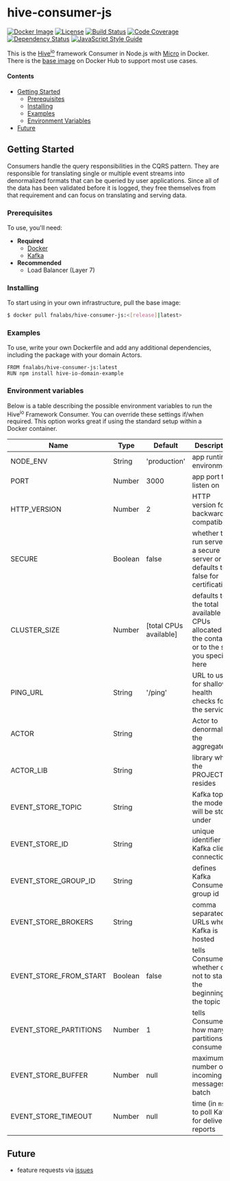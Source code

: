 # hive-consumer-js

[![Docker Image][docker-image]][docker-url]
[![License][license-image]][license-url]
[![Build Status][circle-image]][circle-url]
[![Code Coverage][codecov-image]][codecov-url]
[![Dependency Status][depstat-image]][depstat-url]
[![JavaScript Style Guide][style-image]][style-url]

This is the [Hive<sup>io</sup>](https://hiveframework.io/) framework Consumer in Node.js with [Micro](https://www.npmjs.com/package/micro) in Docker. There is the [base image](https://hub.docker.com/r/fnalabs/hive-consumer-js/) on Docker Hub to support most use cases.

#### Contents
- [Getting Started](#getting-started)
  - [Prerequisites](#prerequisites)
  - [Installing](#installing)
  - [Examples](#examples)
  - [Environment Variables](#environment-variables)
- [Future](#future)

## Getting Started
Consumers handle the query responsibilities in the CQRS pattern. They are responsible for translating single or multiple event streams into denormalized formats that can be queried by user applications. Since all of the data has been validated before it is logged, they free themselves from that requirement and can focus on translating and serving data.

### Prerequisites
To use, you'll need:
- **Required**
  - [Docker](https://www.docker.com/)
  - [Kafka](https://kafka.apache.org/)
- **Recommended**
  - Load Balancer (Layer 7)

### Installing
To start using in your own infrastructure, pull the base image:
```sh
$ docker pull fnalabs/hive-consumer-js:<[release]|latest>
```

### Examples
To use, write your own Dockerfile and add any additional dependencies, including the package with your domain Actors.
```
FROM fnalabs/hive-consumer-js:latest
RUN npm install hive-io-domain-example
```

### Environment variables
Below is a table describing the possible environment variables to run the Hive<sup>io</sup> Framework Consumer. You can override these settings if/when required. This option works great if using the standard setup within a Docker container.

Name                    | Type     | Default                 | Description
----------------------- | -------- | ----------------------- | -------------------------------------------------------
NODE_ENV                | String   | 'production'            | app runtime environment
PORT                    | Number   | 3000                    | app port to listen on
HTTP_VERSION            | Number   | 2                       | HTTP version for backward compatibility
SECURE                  | Boolean  | false                   | whether to run server as a secure server or not. defaults to false for certifications
CLUSTER_SIZE            | Number   | [total CPUs available]  | defaults to the total available CPUs allocated to the container or to the size you specify here
PING_URL                | String   | '/ping'                 | URL to use for shallow health checks for the service
ACTOR                   | String   |                         | Actor to denormalize the aggregates
ACTOR_LIB               | String   |                         | library where the PROJECTION resides
EVENT_STORE_TOPIC       | String   |                         | Kafka topic the models will be stored under
EVENT_STORE_ID          | String   |                         | unique identifier for Kafka client connection
EVENT_STORE_GROUP_ID    | String   |                         | defines Kafka Consumer group id
EVENT_STORE_BROKERS     | String   |                         | comma separated URLs where Kafka is hosted
EVENT_STORE_FROM_START  | Boolean  | false                   | tells Consumer whether or not to start at the beginning of the topic
EVENT_STORE_PARTITIONS  | Number   | 1                       | tells Consumer how many partitions to consume
EVENT_STORE_BUFFER      | Number   | null                    | maximum number of incoming messages to batch
EVENT_STORE_TIMEOUT     | Number   | null                    | time (in `ms`) to poll Kafka for delivery reports

## Future
- feature requests via [issues](https://github.com/fnalabs/hive-consumer-js/issues)

[docker-image]: https://images.microbadger.com/badges/version/fnalabs/hive-consumer-js.svg
[docker-url]: https://hub.docker.com/r/fnalabs/hive-consumer-js/

[license-image]: https://img.shields.io/badge/License-Apache%202.0-blue.svg
[license-url]: https://github.com/fnalabs/hive-consumer-js/blob/master/LICENSE

[circle-image]: https://img.shields.io/circleci/project/github/fnalabs/hive-consumer-js.svg
[circle-url]: https://circleci.com/gh/fnalabs/hive-consumer-js

[codecov-image]: https://img.shields.io/codecov/c/github/fnalabs/hive-consumer-js.svg
[codecov-url]: https://codecov.io/gh/fnalabs/hive-consumer-js

[depstat-image]: https://img.shields.io/david/fnalabs/hive-consumer-js.svg
[depstat-url]: https://david-dm.org/fnalabs/hive-consumer-js

[style-image]: https://img.shields.io/badge/code_style-standard-brightgreen.svg
[style-url]: https://standardjs.com

